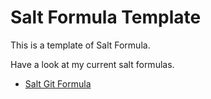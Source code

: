 # Salt Formula Template

This is a template of Salt Formula.

Have a look at my current salt formulas.

- [Salt Git Formula](https://github.com/genaumann/salt-git-formula)
